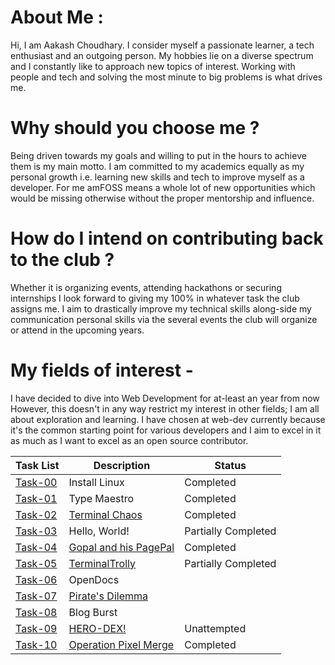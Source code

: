 # **About Me** :
  Hi, I am Aakash Choudhary. I consider myself a passionate learner, a tech enthusiast and an outgoing person. My hobbies lie on a diverse spectrum and I constantly
  like to approach new topics of interest. Working with people and tech and solving the most minute to big problems is what drives me.
# Why should you choose me ?
  Being driven towards my goals and willing to put in the hours to achieve them is my main motto.
  I am committed to my academics equally as my personal growth i.e. learning new skills and tech to improve myself as a developer.
  For me amFOSS means a whole lot of new opportunities which would be missing otherwise without the proper mentorship and influence. 
# How do I intend on contributing back to the club ?
  Whether it is organizing events, attending hackathons or securing internships I look forward to giving my 100%
  in whatever task the club assigns me.
  I aim to drastically improve my technical skills along-side my communication personal skills via the several events the club will organize or attend in the upcoming years.
# My fields of interest -
  I have decided to dive into Web Development for at-least an year from now
  However, this doesn't in any way restrict my interest in other fields; I am all about exploration and learning.
  I have chosen at web-dev currently because it's the common starting point for various developers and I aim to excel in it as much as I want to excel as an open source contributor.

<table>
  <thead>
    <tr>
      <th><strong>Task List</strong></th>
      <th><strong>Description</strong></th>
      <th><strong>Status</strong></th>
    </tr>
  </thead>
  <tbody>
    <tr>
      <td><a href="https://github.com/Aakashchoudhary24/amfoss-tasks/tree/main/task-00">Task-00</tda>
      <td>Install Linux</td>
      <td>Completed</td>
    </tr>
    <tr>
      <td><a href="https://github.com/Aakashchoudhary24/amfoss-tasks/tree/main/task-01">Task-01</tda>
      <td>Type Maestro</td>
      <td>Completed</td>
    </tr>
    <tr>
      <td><a href="https://github.com/Aakashchoudhary24/amfoss-tasks/tree/main/task-02">Task-02</tda>
      <td><a href="https://github.com/amansxcalibur/Terminal-Chaos">Terminal Chaos</td>
      <td>Completed</td>
    </tr>
    <tr>
      <td><a href="https://github.com/Aakashchoudhary24/amfoss-tasks/tree/main/task-03">Task-03</tda>
      <td>Hello, World!</td>
      <td>Partially Completed</td>
    </tr>
    <tr>
      <td><a href="https://github.com/Aakashchoudhary24/amfoss-tasks/tree/main/task-04">Task-04</tda>
      <td><a href="https://github.com/shraavv/PagePal-Telegram-bot-phase2">Gopal and his PagePal</td>
      <td>Completed</td>
    </tr>
    <tr>
      <td><a href="https://github.com/Aakashchoudhary24/amfoss-tasks/tree/main/task-05">Task-05</tda>
      <td><a href="https://github.com/swayam-agrahari/TerminalTrolly">TerminalTrolly</td>
      <td>Partially Completed</td>
    </tr>
    <tr>
      <td><a href="https://github.com/Aakashchoudhary24/amfoss-tasks/tree/main/task-06">Task-06</tda>
      <td>OpenDocs</td>
      <td></td>
    </tr>
    <tr>
      <td><a href="https://github.com/Aakashchoudhary24/amfoss-tasks/tree/main/task-07">Task-07</tda>
      <td><a href="https://github.com/hrideshmg/Pirates-Dilemma">Pirate's Dilemma</td>
      <td></td>
    </tr>
    <tr>
      <td><a href="https://github.com/Aakashchoudhary24/amfoss-tasks/tree/main/task-08">Task-08</tda>
      <td>Blog Burst</td>
      <td></td>
    </tr>
    <tr>
      <td><a href="https://github.com/Aakashchoudhary24/amfoss-tasks/tree/main/task-09">Task-09</tda>
      <td><a href="https://github.com/chimnayajith/hero-dex-phase2//">HERO-DEX!</td>
      <td>Unattempted</td>
    </tr>
    <tr>
      <td><a href="https://github.com/Aakashchoudhary24/amfoss-tasks/tree/main/task-10">Task-10</tda>
      <td><a href="https://github.com/hrideshmg/Operation-Pixel-Merge">Operation Pixel Merge</td>
      <td>Completed</td>
    </tr>
  </tbody>
</table>